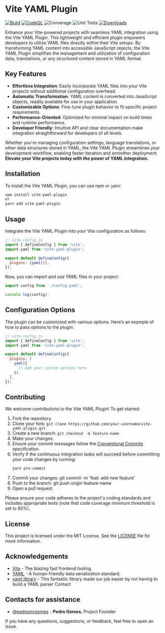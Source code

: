 # Vite YAML Plugin
[![Build](https://github.com/yaml-js/vite/actions/workflows/build.yml/badge.svg)](https://github.com/yaml-js/vite/actions/workflows/build.yml) [![CodeQL](https://github.com/yaml-js/vite/actions/workflows/codeql.yml/badge.svg)](https://github.com/yaml-js/vite/actions/workflows/codeql.yml) ![Converage](https://img.shields.io/endpoint?url=https://gist.githubusercontent.com/pedromvgomes/5a72d5db890cc90ad001b05d6ff71f73/raw/yaml-js-vite-cobertura-coverage.json) ![Unit Tests](https://img.shields.io/endpoint?url=https://gist.githubusercontent.com/pedromvgomes/5a72d5db890cc90ad001b05d6ff71f73/raw/yaml-js-vite-junit-tests.json) [![Downloads](https://img.shields.io/npm/d18m/%40yaml-js%2Fvite)](https://www.npmjs.com/package/@yaml-js/vite)

Enhance your Vite-powered projects with seamless YAML integration using the Vite YAML Plugin. This lightweight and efficient plugin empowers developers to utilize YAML files directly within their Vite setups. By transforming YAML content into accessible JavaScript objects, the Vite YAML Plugin simplifies the management and utilization of configuration data, translations, or any structured content stored in YAML format.

## Key Features

- **Effortless Integration**: Easily incorporate YAML files into your Vite projects without additional configuration overhead.
- **Automatic Transformation**: YAML content is converted into JavaScript objects, readily available for use in your application.
- **Customizable Options**: Fine-tune plugin behavior to fit specific project requirements.
- **Performance-Oriented**: Optimized for minimal impact on build times and runtime performance.
- **Developer Friendly**: Intuitive API and clear documentation make integration straightforward for developers of all levels.

Whether you're managing configuration settings, language translations, or other data structures stored in YAML, the Vite YAML Plugin streamlines your development workflow, enabling faster iteration and smoother deployment. **Elevate your Vite projects today with the power of YAML integration.**

## Installation
To install the Vite YAML Plugin, you can use npm or yarn:

```bash
npm install vite-yaml-plugin
or
yarn add vite-yaml-plugin
```

## Usage
Integrate the Vite YAML Plugin into your Vite configuration as follows:

```javascript
// vite.config.js
import { defineConfig } from 'vite';
import yaml from 'vite-yaml-plugin';

export default defineConfig({
  plugins: [yaml()],
});
```

Now, you can import and use YAML files in your project:

```javascript
import config from './config.yaml';

console.log(config);
```
## Configuration Options
The plugin can be customized with various options. Here’s an example of how to pass options to the plugin:
```javascript
// vite.config.js
import { defineConfig } from 'vite';
import yaml from 'vite-yaml-plugin';

export default defineConfig({
  plugins: [
    yaml({
      // Add your custom options here
    }),
  ],
});
```

## Contributing

We welcome contributions to the Vite YAML Plugin! To get started:

1. Fork the repository.
2. Clone your fork: `git clone https://github.com/your-username/vite-yaml-plugin.git`
3. Create a new branch: `git checkout -b feature-name`
4. Make your changes.
5. Ensure your commit messages follow the [Conventional Commits](https://www.conventionalcommits.org/) specification.
6. Verify if the continuous integration tasks will succeed before committing your code changes by running:
   ```bash
   yarn pre-commit
   ```
7. Commit your changes: git commit -m 'feat: add new feature'
8. Push to the branch: git push origin feature-name
9. Open a pull request.

Please ensure your code adheres to the project's coding standards and includes appropriate tests (note that code coverage minimum threshold is set to 80%).

## License
This project is licensed under the MIT License. See the [LICENSE](/LICENSE) file for more information.

## Acknowledgements
* [Vite](https://vitejs.dev/) - The blazing fast frontend tooling.
* [YAML](https://yaml.org/) - A human-friendly data serialization standard.
* [yaml library](github.com/eemeli/yaml) - This fantastic library made our job easier by not having to build a YAML parser
Contact

## Contacts for assistance
- [@pedromvgomes](https://github.com/pedromvgomes) - **Pedro Gomes**, Project Founder


If you have any questions, suggestions, or feedback, feel free to open an issue.





